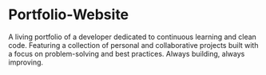 # Portfolio-Website
A living portfolio of a developer dedicated to continuous learning and clean code. Featuring a collection of personal and collaborative projects built with a focus on problem-solving and best practices. Always building, always improving.

